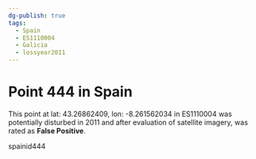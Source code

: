 ```yaml
---
dg-publish: true
tags:
  - Spain
  - ES1110004
  - Galicia
  - lossyear2011
---
```


# Point 444 in Spain

This point at lat: 43.26862409, lon: -8.261562034 in ES1110004 was potentially disturbed in 2011 and after evaluation of satellite imagery, was rated as **False Positive**.



spainid444